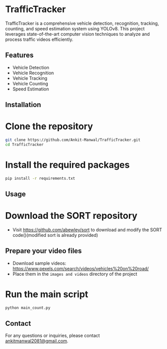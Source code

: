 # TrafficTracker

TrafficTracker is a comprehensive vehicle detection, recognition, tracking, counting, and speed estimation system using YOLOv8. This project leverages state-of-the-art computer vision techniques to analyze and process traffic videos efficiently.

## Features
- Vehicle Detection
- Vehicle Recognition
- Vehicle Tracking
- Vehicle Counting
- Speed Estimation


## Installation

# Clone the repository
```bash
git clone https://github.com/Ankit-Manwal/TrafficTracker.git
cd TrafficTracker
```

# Install the required packages
```bash
pip install -r requirements.txt
```

## Usage
# Download the SORT repository
- Visit https://github.com/abewley/sort to download and modify the SORT code()(modified sort is already provided)

## Prepare your video files
- Download sample videos: https://www.pexels.com/search/videos/vehicles%20on%20road/
- Place them in the `images and videos` directory of the project

# Run the main script
```bash
python main_count.py
```

## Contact
For any questions or inquiries, please contact ankitmanwal2081@gmail.com.